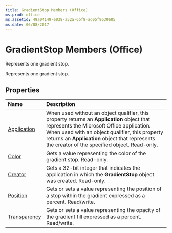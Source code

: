 ```yaml
---
title: GradientStop Members (Office)
ms.prod: office
ms.assetid: 49a04149-e038-a52a-6bf8-ad05f9630605
ms.date: 06/08/2017
---
```



# GradientStop Members (Office)
Represents one gradient stop.

Represents one gradient stop.


## Properties



|**Name**|**Description**|
|:-----|:-----|
|[Application](gradientstop-application-property-office.md)|When used without an object qualifier, this property returns an  **Application** object that represents the Microsoft Office application. When used with an object qualifier, this property returns an **Application** object that represents the creator of the specified object. Read-only.|
|[Color](gradientstop-color-property-office.md)|Gets a value representing the color of the gradient stop. Read-only.|
|[Creator](gradientstop-creator-property-office.md)|Gets a 32-bit integer that indicates the application in which the  **GradientStop** object was created. Read-only.|
|[Position](gradientstop-position-property-office.md)|Gets or sets a value representing the position of a stop within the gradient expressed as a percent. Read/write.|
|[Transparency](gradientstop-transparency-property-office.md)|Gets or sets a value representing the opacity of the gradient fill expressed as a percent. Read/write.|

